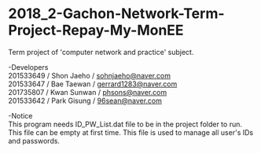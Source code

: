 # 2018_2-Gachon-Network-Term-Project-Repay-My-MonEE
Term project of 'computer network and practice' subject.  

-Developers  
201533649 / Shon Jaeho / sohnjaeho@naver.com  
201533647 / Bae Taewan / gerrard1283@naver.com  
201735807 / Kwan Sunwan / phsons@naver.com  
201533642 / Park Gisung / 96sean@naver.com


-Notice  
This program needs ID_PW_List.dat file to be in the project folder to run.
This file can be empty at first time. This file is used to manage all user's IDs and passwords.
